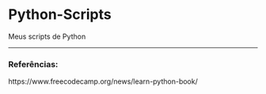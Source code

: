 # Python-Scripts
Meus scripts de Python
<hr>
<h3> Referências: </h3>
https://www.freecodecamp.org/news/learn-python-book/
